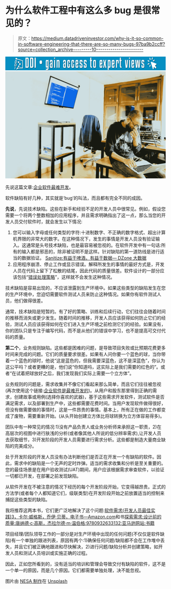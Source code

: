 # 为什么软件工程中有这么多 bug 是很常见的？

> 原文：<https://medium.datadriveninvestor.com/why-is-it-so-common-in-software-engineering-that-there-are-so-many-bugs-97ba9b2ccff?source=collection_archive---------10----------------------->

[![](img/7aa0409c1419889ecbba14b032ff721a.png)](http://www.track.datadriveninvestor.com/1B9E)![](img/2349c87ddc2751bfe68a85acfb056164.png)

先说这篇文章:[企业软件最难开发](https://codeburst.io/enterprise-software-is-the-hardest-software-to-write-c76d59725f3)。

软件缺陷有好几种，其实就是‘bug’的叫法，而且都有完全不同的成因。

**先说**，先说技术缺陷。这些在新手和经验不足的开发人员中很常见。例如，假设您需要一个将两个整数相加的应用程序，并且需求明确指出了这一点，那么当您的开发人员交付软件时，就会发生以下情况:

1.  您可以输入字母或任何类型的字符:十进制数字、不正确的数字格式、超出计算机界限的非常大的数字。在这种情况下，发生的事情是开发人员没有验证输入。这通常是头号技术缺陷，也是最容易被忽视的。在软件开发中有一句话:所有的输入都是邪恶的，除非被证明不是这样。针对缺陷的第一道防线是进行适当的数据验证。 [Sanitize:有益于啤酒，有益于数据— DZone 大数据](https://dzone.com/articles/sanitize-good-for-beer-good-for-data-1)
2.  应用程序崩溃、停止工作或显示错误。解释所发生的事情的最好方式是，开发人员在代码上留下了松散的结尾，因此代码的质量很差。软件设计的一部分应该包括“[错误处理策略](https://dzone.com/articles/error-handling-strategies)”，这样就不会发生这种情况。

技术缺陷是容易出现的，不应该泄露到生产环境中。如果这些类型的缺陷发生在您的生产环境中，您迫切需要软件测试人员来防止这种情况。如果你有软件测试人员，他们做得很差。

通常，技术缺陷是短暂的。有了好的策略、训练和后续行动，它们往往会随着时间的推移而消失或更少发生。随着时间的推移，开发人员应该获得如何防止它们的经验，测试人员应该获得如何在它们进入生产环境之前检测它们的经验。如果没有，你的团队只是专注于编写代码，而不是从他们的错误中学习，也不是提高可交付代码的质量。

**第二个**，业务规则缺陷。这些都是困难的问题，是导致项目失败或比预期花费更多时间来完成的问题。它们的质量要求很差。如果有人问你要一个蓝色的球，当你带着一个蓝色的球时，他说“这是蓝色的，但我需要深蓝色，这不是深蓝色”，你认为这公平吗？或者更糟的是，他们说“你知道吗，这实际上是我们需要的红色的”。或者“在试着把球放好之后，我们发现我们实际上需要一个立方体”。

业务规则的问题是，需求收集并不像它们看起来那么简单，而且它们往往被忽视(再次使用这个链接:[企业软件是最难开发的](https://codeburst.io/enterprise-software-is-the-hardest-software-to-write-c76d59725f3))。从用户和股东那里得到正确的需求，创建故事或用例(选择你喜欢的武器)，基于这些需求开发软件，测试软件是否满足需求，以及部署到生产中，这些都需要花费时间。当用户发现软件做得很好，但没有做需要做的事情时，这是一件昂贵的事情。基本上，所有正在做的工作都变成了废物，需要重新开始。(从头开始创建立方体比将球转换为立方体容易得多)。

团队中有一种常见的情况:1)没有产品负责人或业务分析师来承担这一职责，2)在高层次的视图中进行肤浅的分析(或者像其他人所说的低分辨率需求),让开发人员去获取细节，3)开发阶段的开发人员需要进行需求分析。这些都是制造大量商业缺陷的完美成分。

处于开发阶段的开发人员没有办法判断他们是否正在开发一个有缺陷的软件。因此，需求中的缺陷是一个无声的定时炸弹。适当的需求收集和分析是至关重要的。您的最佳场景是在用户验收测试(UAT)期间，用户应该根据需求审查软件，以验证一切都已开发，在部署之前发现缺陷。

从软件开发在不被注意的情况下经历的每个开发阶段开始，它变得越昂贵。正式的方法学(或者每个人都知道它们，级联类型)在开发阶段开始之前放置适当的控制来捕捉这些类型的缺陷。

我将推荐这两本书，它们更广泛地解决了这个问题:[软件需求(开发人员最佳实践)3，卡尔·威格斯，乔伊·贝蒂，电子书—Amazon.com](https://www.amazon.com/dp/B00JDMPMOA/)和书[探索需求:设计前的质量:唐纳德·c·高斯，杰拉尔德·m·温伯格:9780932633132:亚马逊网站:书籍](https://www.amazon.com/dp/0932633137)

项目经理/团队领导工作的一部分是对生产环境中出现的任何问题(不仅仅是软件缺陷)有一个单独的跟进列表，原因有两个:1)确保任何问题/缺陷都不会在工作堆中丢失，并且它们被正确地跟进和尽快解决，2)进行问题/缺陷分析并创建策略，如开发人员和测试人员培训或实施正确的过程。

因此，正如您所看到的，没有适当的培训和管理会导致交付有缺陷的软件，这不是一个单一的原因，而是几个原因。它们都需要单独处理，决不能忽视。

图片由 [NESA 制作](https://unsplash.com/photos/IAXBj6u54nU?utm_source=unsplash&utm_medium=referral&utm_content=creditCopyText)在 [Unsplash](https://unsplash.com/search/photos/software?utm_source=unsplash&utm_medium=referral&utm_content=creditCopyText)